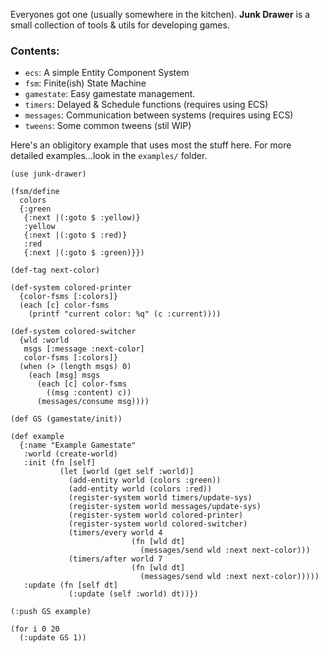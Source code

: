 Everyones got one (usually somewhere in the kitchen). __Junk Drawer__ is a small collection of tools & utils for developing games.

### Contents:

- `ecs`: A simple Entity Component System
- `fsm`: Finite(ish) State Machine
- `gamestate`: Easy gamestate management.
- `timers`: Delayed & Schedule functions (requires using ECS)
- `messages`: Communication between systems (requires using ECS)
- `tweens`: Some common tweens (stil WIP)

Here's an obligitory example that uses most the stuff here. For more detailed examples...look in the `examples/` folder.

```janet
(use junk-drawer)

(fsm/define
  colors
  {:green
   {:next |(:goto $ :yellow)}
   :yellow
   {:next |(:goto $ :red)}
   :red
   {:next |(:goto $ :green)}})

(def-tag next-color)

(def-system colored-printer
  {color-fsms [:colors]}
  (each [c] color-fsms
    (printf "current color: %q" (c :current))))

(def-system colored-switcher
  {wld :world
   msgs [:message :next-color]
   color-fsms [:colors]}
  (when (> (length msgs) 0)
    (each [msg] msgs
      (each [c] color-fsms
        ((msg :content) c))
      (messages/consume msg))))

(def GS (gamestate/init))

(def example
  {:name "Example Gamestate"
   :world (create-world)
   :init (fn [self]
           (let [world (get self :world)]
             (add-entity world (colors :green))
             (add-entity world (colors :red))
             (register-system world timers/update-sys)
             (register-system world messages/update-sys)
             (register-system world colored-printer)
             (register-system world colored-switcher)
             (timers/every world 4
                           (fn [wld dt]
                             (messages/send wld :next next-color)))
             (timers/after world 7
                           (fn [wld dt]
                             (messages/send wld :next next-color)))))
   :update (fn [self dt]
             (:update (self :world) dt))})

(:push GS example)

(for i 0 20
  (:update GS 1))
```
